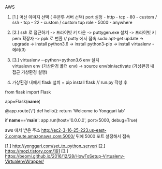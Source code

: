 








AWS 




1) [1.] 머신 이미지 선택 ( 우분투 서버 선택)
  port 설정 - 
  http - tcp - 80 - custom / 
  ssh  - tcp - 22 - custom /
  custom tup role - 5000 - anywhere
  
2) [2.] ssh 로 접근하기 -> 프라이빗 키 다운 -> puttygen.exe 설치 -> 프라이빗 키 pem 확장자 -> ppk 로 변환 // putty 에서 접속 
  sudo apt-get update -> upgrade -> install python3.6 ->  install python3-pip -> install virtualenv - 에러(3)
  
3) [3.] virtualenv --python=python3.6 env 설치   
  virtualevn env (가상환경 폴더 env)  -> source env/bin/activate (가상환경 내 접근 가상환경 실행) 
  
 4) 가상환경 내에서 flask 설치 = pip install flask // run.py 작성 후  

  from flask import Flask

  app=Flask(__name__)

  @app.route('/')
  def hello():
   return 'Welcome to Yonggari lab'

  if __name__=='__main__':
   app.run(host='0.0.0.0', port=5000, debug=True)

aws 에서 받은 주소  http://ec2-3-16-25-223.us-east-2.compute.amazonaws.com:5000/  뒤에 5000 포트 설정해서 접속 

[1.] http://yonggari.com/set_to_python_server/
[2.] https://mozi.tistory.com/191
[3.] https://beomi.github.io/2016/12/28/HowToSetup-Virtualenv-VirtualenvWrapper/
